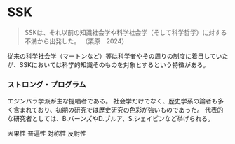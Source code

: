 # SSK

> SSKは、それ以前の知識社会学や科学社会学（そして科学哲学）に対する不満から出発した。
> （栗原　2024）

従来の科学社会学（マートンなど）等は科学者やその周りの制度に着目していたが、SSKにおいては科学的知識そのものを対象とするという特徴がある。

### ストロング・プログラム

エジンバラ学派が主な提唱者である。
社会学だけでなく、歴史学系の論者も多く含まれており、初期の研究では歴史研究の色彩が強いものであった。
代表的な研究者としては、B.バーンズやD.ブルア、S.シェイピンなど挙げられる。

因果性
普遍性
対称性
反射性
